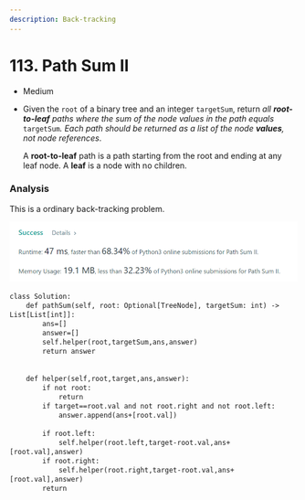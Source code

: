 ```yaml
---
description: Back-tracking
---
```


# 113. Path Sum II

* Medium
*   Given the `root` of a binary tree and an integer `targetSum`, return _all **root-to-leaf** paths where the sum of the node values in the path equals_ `targetSum`_. Each path should be returned as a list of the node **values**, not node references_.

    A **root-to-leaf** path is a path starting from the root and ending at any leaf node. A **leaf** is a node with no children.

### Analysis&#x20;

This is a ordinary back-tracking problem.&#x20;

![](<../.gitbook/assets/image (14) (1) (1) (1).png>)

```
class Solution:
    def pathSum(self, root: Optional[TreeNode], targetSum: int) -> List[List[int]]:
        ans=[]
        answer=[]
        self.helper(root,targetSum,ans,answer)
        return answer
        
        
    def helper(self,root,target,ans,answer):
        if not root:
            return 
        if target==root.val and not root.right and not root.left:
            answer.append(ans+[root.val])

        if root.left:
            self.helper(root.left,target-root.val,ans+[root.val],answer)
        if root.right:
            self.helper(root.right,target-root.val,ans+[root.val],answer)
        return 
```
